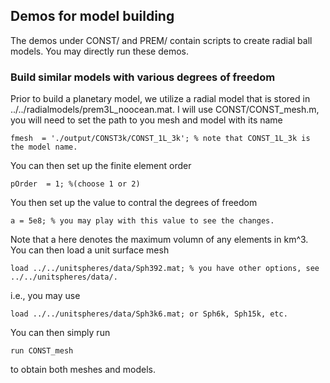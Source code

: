 ## Demos for model building
The demos under CONST/ and PREM/ contain scripts to create radial ball models. You may directly run these demos. 

### Build similar models with various degrees of freedom 
Prior to build a planetary model, we utilize a radial model that is stored in ../../radialmodels/prem3L_noocean.mat. 
I will use CONST/CONST_mesh.m, you will need to set the path to you mesh and model with its name 
~~~
fmesh  = './output/CONST3k/CONST_1L_3k'; % note that CONST_1L_3k is the model name. 
~~~
You can then set up the finite element order 
~~~
pOrder  = 1; %(choose 1 or 2)
~~~
You then set up the value to contral the degrees of freedom 
~~~
a = 5e8; % you may play with this value to see the changes. 
~~~
Note that a here denotes the maximum volumn of any elements in km^3.   
You can then load a unit surface mesh 
~~~
load ../../unitspheres/data/Sph392.mat; % you have other options, see ../../unitspheres/data/. 
~~~
i.e., you may use 
~~~
load ../../unitspheres/data/Sph3k6.mat; or Sph6k, Sph15k, etc.  
~~~
You can then simply run 
~~~
run CONST_mesh
~~~
to obtain both meshes and models.


